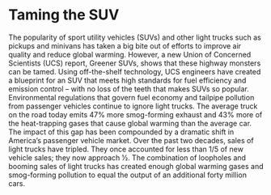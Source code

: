 # Taming the SUV
The popularity of sport utility vehicles (SUVs) and other light trucks such as pickups and minivans has taken a big bite out of efforts to improve air quality and reduce global warming. 
However, a new Union of Concerned Scientists (UCS) report, Greener SUVs, shows that these highway monsters can be tamed. 
Using off-the-shelf technology, UCS engineers have created a blueprint for an SUV that meets high standards for fuel efficiency and emission control – with no loss of the teeth that makes SUVs so popular.
Environmental regulations that govern fuel economy and tailpipe pollution from passenger vehicles continue to ignore light trucks. The average truck on the road today emits 47% more smog-forming exhaust and 43% more of the heat-trapping gases that cause global warming than the average car. The impact of this gap has been compounded by a dramatic shift in America’s passenger vehicle market. 
Over the past two decades, sales of light trucks have tripled. They once accounted for less than 1/5 of new vehicle sales; they now approach 1⁄2. The combination of loopholes and booming sales of light trucks has created enough global warming gases and smog-forming pollution to equal the output of an additional forty million cars.